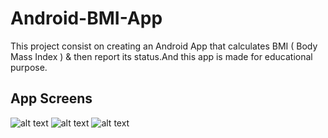 # Android-BMI-App
This project consist on creating an Android App that calculates BMI ( Body Mass Index ) & then report its status.And this app is made for educational purpose.

App Screens
--------

![alt text](https://kanakamedalasumanth.github.io/Android-BMI-App/app_interface_1.jpeg)
![alt text](https://kanakamedalasumanth.github.io/Android-BMI-App/app_interface_2.jpeg)
![alt text](https://kanakamedalasumanth.github.io/Android-BMI-App/app_interface_3.jpeg)

